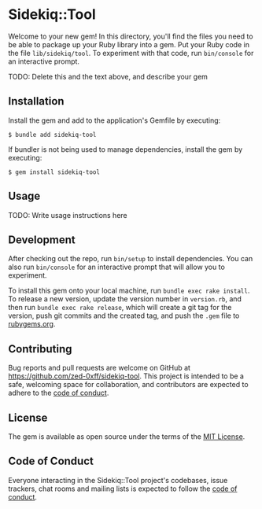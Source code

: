 # Sidekiq::Tool

Welcome to your new gem! In this directory, you'll find the files you need to be able to package up your Ruby library into a gem. Put your Ruby code in the file `lib/sidekiq/tool`. To experiment with that code, run `bin/console` for an interactive prompt.

TODO: Delete this and the text above, and describe your gem

## Installation

Install the gem and add to the application's Gemfile by executing:

    $ bundle add sidekiq-tool

If bundler is not being used to manage dependencies, install the gem by executing:

    $ gem install sidekiq-tool

## Usage

TODO: Write usage instructions here

## Development

After checking out the repo, run `bin/setup` to install dependencies. You can also run `bin/console` for an interactive prompt that will allow you to experiment.

To install this gem onto your local machine, run `bundle exec rake install`. To release a new version, update the version number in `version.rb`, and then run `bundle exec rake release`, which will create a git tag for the version, push git commits and the created tag, and push the `.gem` file to [rubygems.org](https://rubygems.org).

## Contributing

Bug reports and pull requests are welcome on GitHub at https://github.com/zed-0xff/sidekiq-tool. This project is intended to be a safe, welcoming space for collaboration, and contributors are expected to adhere to the [code of conduct](https://github.com/zed-0xff/sidekiq-tool/blob/master/CODE_OF_CONDUCT.md).

## License

The gem is available as open source under the terms of the [MIT License](https://opensource.org/licenses/MIT).

## Code of Conduct

Everyone interacting in the Sidekiq::Tool project's codebases, issue trackers, chat rooms and mailing lists is expected to follow the [code of conduct](https://github.com/zed-0xff/sidekiq-tool/blob/master/CODE_OF_CONDUCT.md).
